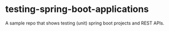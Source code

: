 # testing-spring-boot-applications
A sample repo that shows testing (unit) spring boot projects and REST APIs.
